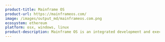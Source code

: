 ```yaml
---
product-title: Mainframe OS
product-url: https://mainframeos.com/
image: /images/output_md/mainframeos.com.png
ecosystem: ethereum
platform: osx, windows, linux
product-description: Mainframe OS is an integrated development and execution environment that simplifies the creation and use of dApps.
---
```


